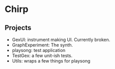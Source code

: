 # Chirp

## Projects

* GexUI: instrument making UI. Currently broken.
* GraphExperiment: The synth.
* playsong: test application
* TestGex: a few unit-ish tests.
* Utils: wraps a few things for playsong

